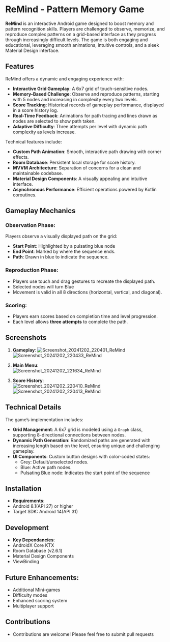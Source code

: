 # ReMind - Pattern Memory Game

**ReMind** is an interactive Android game designed to boost memory and pattern recognition skills. Players are challenged to observe, memorize, and reproduce complex patterns on a grid-based interface as they progress through increasingly difficult levels. The game is both engaging and educational, leveraging smooth animations, intuitive controls, and a sleek Material Design interface.

## Features

ReMind offers a dynamic and engaging experience with:
- **Interactive Grid Gameplay**: A 6x7 grid of touch-sensitive nodes.
- **Memory-Based Challenge**: Observe and reproduce patterns, starting with 5 nodes and increasing in complexity every two levels.
- **Score Tracking**: Historical records of gameplay performance, displayed in a score history log.
- **Real-Time Feedback**: Animations for path tracing and lines drawn as nodes are selected to show path taken.
- **Adaptive Difficulty**: Three attempts per level with dynamic path complexity as levels increase.

Technical features include:
- **Custom Path Animation**: Smooth, interactive path drawing with corner effects.
- **Room Database**: Persistent local storage for score history.
- **MVVM Architecture**: Separation of concerns for a clean and maintainable codebase.
- **Material Design Components**: A visually appealing and intuitive interface.
- **Asynchronous Performance**: Efficient operations powered by Kotlin coroutines.

## Gameplay Mechanics

### Observation Phase:
Players observe a visually displayed path on the grid:
- **Start Point**: Highlighted by a pulsating blue node
- **End Point**: Marked by where the sequence ends.
- **Path**: Drawn in blue to indicate the sequence.

### Reproduction Phase:
- Players use touch and drag gestures to recreate the displayed path.
- Selected nodes will turn Blue
- Movement is valid in all 8 directions (horizontal, vertical, and diagonal).

### Scoring:
- Players earn scores based on completion time and level progression.
- Each level allows **three attempts** to complete the path.

## Screenshots

1. **Gameplay**:
![Screenshot_20241202_220401_ReMind](https://github.com/user-attachments/assets/278a24b1-9979-4d11-a4d4-98d58520939a)
![Screenshot_20241202_220433_ReMind](https://github.com/user-attachments/assets/15eca1b9-ffb9-40ca-8d00-a895b2d1b4b1)




2. **Main Menu**:  
   ![Screenshot_20241202_221634_ReMind](https://github.com/user-attachments/assets/bde74c2a-ed50-4f89-9cf5-30f86c9afbc0)




3. **Score History**:  
![Screenshot_20241202_220410_ReMind](https://github.com/user-attachments/assets/3f690a07-bd1f-4f78-b96a-833e75fb330d)
![Screenshot_20241202_220413_ReMind](https://github.com/user-attachments/assets/c4393718-17a1-493a-b1b6-8fd61043e1d5)


## Technical Details

The game’s implementation includes:
- **Grid Management**: A 6x7 grid is modeled using a `Graph` class, supporting 8-directional connections between nodes.
- **Dynamic Path Generation**: Randomized paths are generated with increasing length based on the level, ensuring unique and challenging gameplay.
- **UI Components**: Custom button designs with color-coded states:
  - Grey: Default/unselected nodes.
  - Blue: Active path nodes.
  - Pulsating Blue node: Indicates the start point of the sequence
 
## Installation 
- **Requirements**:
- Android 8.1(API 27) or higher
- Target SDK: Android 14(API 31)

## Development
- **Key Dependancies**:
- AndroidX Core KTX
- Room Database (v2.6.1)
- Material Design Components
- ViewBinding

## Future Enhancements:
- Additional Mini-games
- Difficulty modes
- Enhanced scoring system
- Multiplayer support

## Contributions
- Contributions are welcome! Please feel free to submit pull requests
